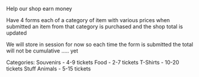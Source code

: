 Help our shop earn money

Have 4 forms each of a category of item with various prices when submitted an item from that category is purchased and the shop total is updated  

We will store in session for now so each time the form is submitted the total will not be cumulative ..... yet

Categories:
Souvenirs - 4-9 tickets
Food - 2-7 tickets
T-Shirts - 10-20 tickets
Stuff Animals - 5-15 tickets